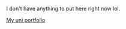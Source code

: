 I don't have anything to put here right now lol.

[My uni portfolio](https://antinatura.github.io/uni/) 
